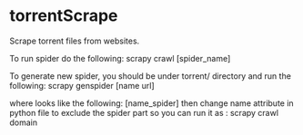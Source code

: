 torrentScrape
=============

Scrape torrent files from websites.


To run spider do the following:
scrapy crawl [spider_name]

To generate new spider, you should be under torrent/ directory and run the following:
scrapy genspider [name url]


where <name> looks like the following: [name_spider]
then change name attribute in python file to exclude the spider part so you can 
run it as : scrapy crawl domain

 
